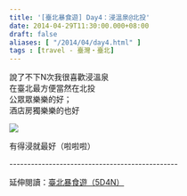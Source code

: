 ```yaml
---
title: '[臺北暴食遊] Day4：浸溫泉@北投'
date: 2014-04-29T11:30:00.000+08:00
draft: false
aliases: [ "/2014/04/day4.html" ]
tags : [travel - 臺灣・臺北]
---
```


說了不下N次我很喜歡浸溫泉  
在臺北最方便當然在北投  
公眾眾樂樂的好；  
酒店房獨樂樂的也好  

[![](https://1.bp.blogspot.com/-C9mKmQKIq9E/XDGiz3OQoLI/AAAAAAAAEic/2fxhdM85k6kceFuSABnGdJcnUtOUYXDWACLcBGAs/s640/78.jpg)](https://1.bp.blogspot.com/-C9mKmQKIq9E/XDGiz3OQoLI/AAAAAAAAEic/2fxhdM85k6kceFuSABnGdJcnUtOUYXDWACLcBGAs/s1600/78.jpg)

有得浸就最好（啦啦啦）  
  
\-----------------------------------------------  
  
延伸閱讀：[臺北暴食遊（5D4N）](http://www.hidie.net/2014/05/5d4n.html)
